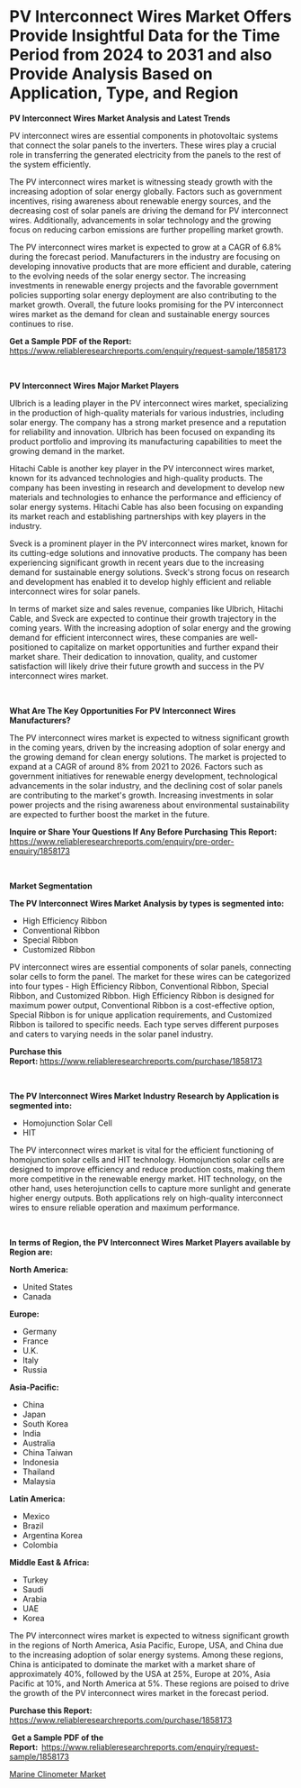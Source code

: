 <p><h1>PV Interconnect Wires Market Offers Provide Insightful Data for the Time Period from 2024 to 2031 and also Provide Analysis Based on Application, Type, and Region</h1></p><p><strong>PV Interconnect Wires Market Analysis and Latest Trends</strong></p>
<p><p>PV interconnect wires are essential components in photovoltaic systems that connect the solar panels to the inverters. These wires play a crucial role in transferring the generated electricity from the panels to the rest of the system efficiently.</p><p>The PV interconnect wires market is witnessing steady growth with the increasing adoption of solar energy globally. Factors such as government incentives, rising awareness about renewable energy sources, and the decreasing cost of solar panels are driving the demand for PV interconnect wires. Additionally, advancements in solar technology and the growing focus on reducing carbon emissions are further propelling market growth.</p><p>The PV interconnect wires market is expected to grow at a CAGR of 6.8% during the forecast period. Manufacturers in the industry are focusing on developing innovative products that are more efficient and durable, catering to the evolving needs of the solar energy sector. The increasing investments in renewable energy projects and the favorable government policies supporting solar energy deployment are also contributing to the market growth. Overall, the future looks promising for the PV interconnect wires market as the demand for clean and sustainable energy sources continues to rise.</p></p>
<p><strong>Get a Sample PDF of the Report:&nbsp;</strong> <a href="https://www.reliableresearchreports.com/enquiry/request-sample/1858173">https://www.reliableresearchreports.com/enquiry/request-sample/1858173</a></p>
<p>&nbsp;</p>
<p><strong>PV Interconnect Wires Major Market Players</strong></p>
<p><p>Ulbrich is a leading player in the PV interconnect wires market, specializing in the production of high-quality materials for various industries, including solar energy. The company has a strong market presence and a reputation for reliability and innovation. Ulbrich has been focused on expanding its product portfolio and improving its manufacturing capabilities to meet the growing demand in the market.</p><p>Hitachi Cable is another key player in the PV interconnect wires market, known for its advanced technologies and high-quality products. The company has been investing in research and development to develop new materials and technologies to enhance the performance and efficiency of solar energy systems. Hitachi Cable has also been focusing on expanding its market reach and establishing partnerships with key players in the industry.</p><p>Sveck is a prominent player in the PV interconnect wires market, known for its cutting-edge solutions and innovative products. The company has been experiencing significant growth in recent years due to the increasing demand for sustainable energy solutions. Sveck's strong focus on research and development has enabled it to develop highly efficient and reliable interconnect wires for solar panels.</p><p>In terms of market size and sales revenue, companies like Ulbrich, Hitachi Cable, and Sveck are expected to continue their growth trajectory in the coming years. With the increasing adoption of solar energy and the growing demand for efficient interconnect wires, these companies are well-positioned to capitalize on market opportunities and further expand their market share. Their dedication to innovation, quality, and customer satisfaction will likely drive their future growth and success in the PV interconnect wires market.</p></p>
<p>&nbsp;</p>
<p><strong>What Are The Key Opportunities For PV Interconnect Wires Manufacturers?</strong></p>
<p><p>The PV interconnect wires market is expected to witness significant growth in the coming years, driven by the increasing adoption of solar energy and the growing demand for clean energy solutions. The market is projected to expand at a CAGR of around 8% from 2021 to 2026. Factors such as government initiatives for renewable energy development, technological advancements in the solar industry, and the declining cost of solar panels are contributing to the market's growth. Increasing investments in solar power projects and the rising awareness about environmental sustainability are expected to further boost the market in the future.</p></p>
<p><strong>Inquire or Share Your Questions If Any Before Purchasing This Report:</strong> <a href="https://www.reliableresearchreports.com/enquiry/pre-order-enquiry/1858173">https://www.reliableresearchreports.com/enquiry/pre-order-enquiry/1858173</a></p>
<p>&nbsp;</p>
<p><strong>Market Segmentation</strong></p>
<p><strong>The PV Interconnect Wires Market Analysis by types is segmented into:</strong></p>
<p><ul><li>High Efficiency Ribbon</li><li>Conventional Ribbon</li><li>Special Ribbon</li><li>Customized Ribbon</li></ul></p>
<p><p>PV interconnect wires are essential components of solar panels, connecting solar cells to form the panel. The market for these wires can be categorized into four types - High Efficiency Ribbon, Conventional Ribbon, Special Ribbon, and Customized Ribbon. High Efficiency Ribbon is designed for maximum power output, Conventional Ribbon is a cost-effective option, Special Ribbon is for unique application requirements, and Customized Ribbon is tailored to specific needs. Each type serves different purposes and caters to varying needs in the solar panel industry.</p></p>
<p><strong>Purchase this Report:&nbsp;</strong><a href="https://www.reliableresearchreports.com/purchase/1858173">https://www.reliableresearchreports.com/purchase/1858173</a></p>
<p>&nbsp;</p>
<p><strong>The PV Interconnect Wires Market Industry Research by Application is segmented into:</strong></p>
<p><ul><li>Homojunction Solar Cell</li><li>HIT</li></ul></p>
<p><p>The PV interconnect wires market is vital for the efficient functioning of homojunction solar cells and HIT technology. Homojunction solar cells are designed to improve efficiency and reduce production costs, making them more competitive in the renewable energy market. HIT technology, on the other hand, uses heterojunction cells to capture more sunlight and generate higher energy outputs. Both applications rely on high-quality interconnect wires to ensure reliable operation and maximum performance.</p></p>
<p>&nbsp;</p>
<p><strong>In terms of Region, the PV Interconnect Wires Market Players available by Region are:</strong></p>
<p>
    <p> <strong> North America: </strong>
        <ul>
            <li>United States</li>
            <li>Canada</li>
        </ul>
        </p> 
    <p> <strong> Europe: </strong>
        <ul>
            <li>Germany</li>
            <li>France</li>
            <li>U.K.</li>
            <li>Italy</li>
            <li>Russia</li>
        </ul>
        </p> 
    <p> <strong> Asia-Pacific: </strong>
        <ul>
            <li>China</li>
            <li>Japan</li>
            <li>South Korea</li>
            <li>India</li>
            <li>Australia</li>
            <li>China Taiwan</li>
            <li>Indonesia</li>
            <li>Thailand</li>
            <li>Malaysia</li>
        </ul>
        </p> 
    <p> <strong> Latin America: </strong>
        <ul>
            <li>Mexico</li>
            <li>Brazil</li>
            <li>Argentina Korea</li>
            <li>Colombia</li>
        </ul>
        </p> 
    <p> <strong> Middle East & Africa: </strong>
        <ul>
            <li>Turkey</li>
            <li>Saudi</li>
            <li>Arabia</li>
            <li>UAE</li>
            <li>Korea</li>
        </ul>
    </p>
    </p>
<p><p>The PV interconnect wires market is expected to witness significant growth in the regions of North America, Asia Pacific, Europe, USA, and China due to the increasing adoption of solar energy systems. Among these regions, China is anticipated to dominate the market with a market share of approximately 40%, followed by the USA at 25%, Europe at 20%, Asia Pacific at 10%, and North America at 5%. These regions are poised to drive the growth of the PV interconnect wires market in the forecast period.</p></p>
<p><strong>Purchase this Report: </strong><a href="https://www.reliableresearchreports.com/purchase/1858173">https://www.reliableresearchreports.com/purchase/1858173</a></p>
<p>&nbsp;<strong>Get a Sample PDF of the Report:&nbsp;&nbsp;</strong><a href="https://www.reliableresearchreports.com/enquiry/request-sample/1858173">https://www.reliableresearchreports.com/enquiry/request-sample/1858173</a></p>
<p><strong></strong></p>
<p><p><a href="https://cautious-neon-760.notion.site/Marine-Clinometer-Market-Size-Share-Trends-Analysis-Report-By-Application-Regional-Outlook-Comp-b0035820d30f43cd843f22994af105ae">Marine Clinometer Market</a></p></p>